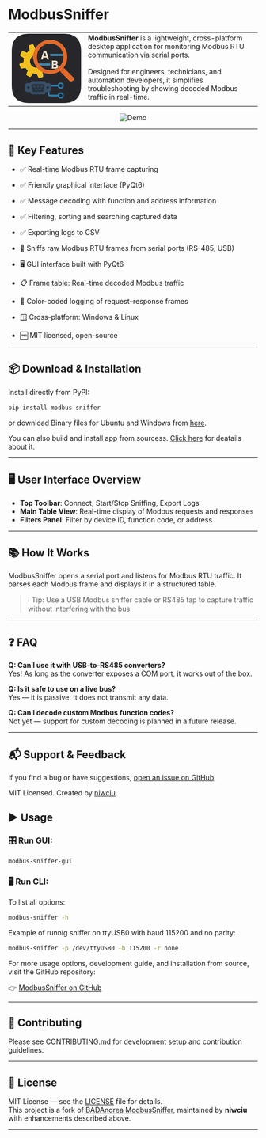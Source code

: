 
# ModbusSniffer




<table style="width: 100%; border: none; align:center">
<tr>
  </td>
    <td style="width: 140px; vertical-align: top;">
    <img src="../images/icon-4.png" alt="ModbusSniffer logo">
  </td>
  <td style="vertical-align: top;">
    <strong>ModbusSniffer</strong> is a lightweight, cross-platform desktop application for monitoring Modbus RTU communication via serial ports.<br><br>
    Designed for engineers, technicians, and automation developers, it simplifies troubleshooting by showing decoded Modbus traffic in real-time.

</tr>
</table>
<div align="center">
<img src="https://github.com/niwciu/ModbusSniffer/blob/main/doc/gui.gif?raw=true" alt="Demo" />
</div>

---

## 🚀 Key Features

- ✅ Real-time Modbus RTU frame capturing
- ✅ Friendly graphical interface (PyQt6)
- ✅ Message decoding with function and address information
- ✅ Filtering, sorting and searching captured data
- ✅ Exporting logs to CSV

- 🧰 Sniffs raw Modbus RTU frames from serial ports (RS-485, USB)
- 🖥️ GUI interface built with PyQt6
- 📋 Frame table: Real-time decoded Modbus traffic
- 🌈 Color-coded logging of request–response frames
- 🪟 Cross-platform: Windows & Linux
- 🆓 MIT licensed, open-source

---

## 📦 Download & Installation

Install directly from PyPI:

```bash
pip install modbus-sniffer
```
or download Binary files for Ubuntu and Windows from [here](https://github.com/niwciu/ModbusSniffer/releases).

You can also build and install app from sourcess. [Click here](CONTRIBUTING.md#%EF%B8%8F-build--install) for deatails about it.



---

## 🖥️ User Interface Overview

- **Top Toolbar**: Connect, Start/Stop Sniffing, Export Logs
- **Main Table View**: Real-time display of Modbus requests and responses
- **Filters Panel**: Filter by device ID, function code, or address

---

## 📚 How It Works

ModbusSniffer opens a serial port and listens for Modbus RTU traffic. It parses each Modbus frame and displays it in a structured table.

> ℹ️ Tip: Use a USB Modbus sniffer cable or RS485 tap to capture traffic without interfering with the bus.

---

## ❓ FAQ

**Q: Can I use it with USB-to-RS485 converters?**  
Yes! As long as the converter exposes a COM port, it works out of the box.

**Q: Is it safe to use on a live bus?**  
Yes — it is passive. It does not transmit any data.

**Q: Can I decode custom Modbus function codes?**  
Not yet — support for custom decoding is planned in a future release.

---

## 📬 Support & Feedback

If you find a bug or have suggestions, [open an issue on GitHub](https://github.com/niwciu/ModbusSniffer/issues).

MIT Licensed. Created by [niwciu](https://github.com/niwciu).




## ▶️ Usage

### 🎛️ Run GUI:

```bash
modbus-sniffer-gui
```

### 🖥️ Run CLI:
To list all options:
```bash
modbus-sniffer -h
```


Example of runnig sniffer on ttyUSB0 with baud 115200 and no parity:
```bash
modbus-sniffer -p /dev/ttyUSB0 -b 115200 -r none
```

For more usage options, development guide, and installation from source, visit the GitHub repository:

👉 [ModbusSniffer on GitHub](https://github.com/niwciu/ModbusSniffer)

---
## 🤝 Contributing

Please see [CONTRIBUTING.md](CONTRIBUTING.md) for development setup and contribution guidelines.

---

## 📜 License

MIT License — see the [LICENSE](LICENSE) file for details.  
This project is a fork of [BADAndrea ModbusSniffer](https://github.com/BADAndrea/ModbusSniffer), maintained by **niwciu** with enhancements described above.

---
